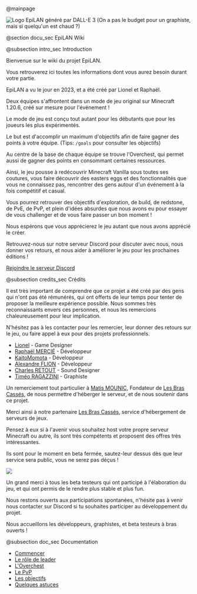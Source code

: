 @mainpage

![Logo EpiLAN généré par DALL-E 3 (On a pas le budget pour un graphiste, mais si quelqu'un est chaud ?)](icon.webp)

@section docu_sec EpiLAN Wiki

@subsection intro_sec Introduction

Bienvenue sur le wiki du projet EpiLAN.

Vous retrouverez ici toutes les informations dont vous aurez besoin durant votre partie.

EpiLAN a vu le jour en 2023, et a été créé par Lionel et Raphaël.

Deux équipes s'affrontent dans un mode de jeu original sur Minecraft 1.20.6, créé sur mesure pour l'événement !

Le mode de jeu est conçu tout autant pour les débutants que pour les joueurs les plus expérimentés.

Le but est d'accomplir un maximum d'objectifs afin de faire gagner des points à votre équipe. (Tips: `/goals` pour consulter les objectifs)

Au centre de la base de chaque équipe se trouve l'Overchest, qui permet aussi de gagner des points en consommant certaines ressources.

Ainsi, le jeu pousse à redécouvrir Minecraft Vanilla sous toutes ses coutures, vous faire découvrir des easters eggs et des fonctionnalités que vous ne connaissez pas, rencontrer des gens autour d'un événement à la fois compétitif et casual.

Vous pourrez retrouver des objectifs d'exploration, de build, de redstone, de PvE, de PvP, et plein d'idées absurdes que nous avons eu pour essayer de vous challenger et de vous faire passer un bon moment !

Nous espérons que vous apprécierez le jeu autant que nous avons apprécié le créer.

Retrouvez-nous sur notre serveur Discord pour discuter avec nous, nous donner vos retours, et nous aider à améliorer le jeu pour les prochaines éditions !

[Rejoindre le serveur Discord](https://discord.gg/gH9fWTngVR)

@subsection credits_sec Crédits

Il est très important de comprendre que ce projet a été créé par des gens qui n'ont pas été rémunérés, qui ont offerts de leur temps pour tenter de proposer la meilleure expérience possible. Nous sommes très reconnaissants envers ces personnes, et nous les remercions chaleureusement pour leur implication.

N'hésitez pas à les contacter pour les remercier, leur donner des retours sur le jeu, ou faire appel à eux pour des projets professionnels.

- [Lionel](https://www.youtube.com/@caribou81) - Game Designer
- [Raphaël MERCIÉ](https://www.linkedin.com/in/rapha%C3%ABl-merci%C3%A9-61362a22a/) - Développeur
- [KaitoMomota](https://www.github.com/KaitoMomota) - Développeur
- [Alexandre FLION](https://www.linkedin.com/in/alexandre-flion/?originalSubdomain=fr) - Développeur
- [Charles RETOUT](https://www.youtube.com/watch?v=dQw4w9WgXcQ) - Sound Designer
- [Timéo RAGAZZINI](https://www.instagram.com/titi.raga/) - Graphiste

Un remerciement tout particulier à [Matis MOUNIC](https://lesbrascasses.net/), Fondateur de [Les Bras Cassés](https://lesbrascasses.net/), de nous permettre d'héberger le serveur, et de nous soutenir dans ce projet.

Merci ainsi à notre partenaire [Les Bras Cassés](https://lesbrascasses.net/), service d'hébergement de serveurs de jeux.

Pensez à eux si à l'avenir vous souhaitez host votre propre serveur Minecraft ou autre, ils sont très compétents et proposent des offres très intéressantes.

Ils sont pour le moment en beta fermée, sautez-leur dessus dès que leur service sera public, vous ne serez pas déçus !

![](logo_LBC.png)

Un grand merci à tous les beta testeurs qui ont participé à l'élaboration du jeu, et qui ont permis de le rendre plus stable et plus fun.

Nous restons ouverts aux participations spontanées, n'hésite pas à venir nous contacter sur Discord si tu souhaites participer au développement du projet.

Nous accueillons les développeurs, graphistes, et beta testeurs à bras ouverts !

@subsection doc_sec Documentation

- [Commencer](getting_started_page.html)
- [Le rôle de leader](leader_page.html)
- [L'Overchest](overchest_page.html)
- [Le PvP](pvp_page.html)
- [Les objectifs](goals_page.html)
- [Quelques astuces](tips_page.html)

